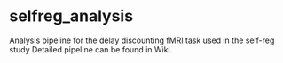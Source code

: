 # selfreg_analysis
Analysis pipeline for the delay discounting fMRI task used in the self-reg study
Detailed pipeline can be found in Wiki.
